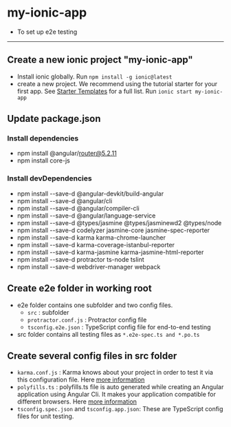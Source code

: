 # my-ionic-app
  - To set up e2e testing 
-----------------------

## Create a new ionic project "my-ionic-app"
  - Install ionic globally. 
      Run `npm install -g ionic@latest`
  - create a new project. We recommend using the tutorial starter for your first app. See [Starter Templates](https://ionicframework.com/docs/cli/starters.html) for a full list. 
      Run `ionic start my-ionic-app`

## Update package.json

### Install dependencies
  - npm install @angular/router@5.2.11
  - npm install core-js

### Install devDependencies
  - npm install --save-d @angular-devkit/build-angular
  - npm install --save-d @angular/cli
  - npm install --save-d @angular/compiler-cli
  - npm install --save-d @angular/language-service
  - npm install --save-d @types/jasmine @types/jasminewd2 @types/node
  - npm install --save-d codelyzer jasmine-core jasmine-spec-reporter
  - npm install --save-d karma karma-chrome-launcher
  - npm install --save-d karma-coverage-istanbul-reporter
  - npm install --save-d karma-jasmine karma-jasmine-html-reporter
  - npm install --save-d protractor ts-node tslint
  - npm install --save-d webdriver-manager webpack

## Create e2e folder in working root
  - e2e folder contains one subfolder and two config files.
    - `src` : subfolder
    - `protractor.conf.js` : Protractor config file 
    - `tsconfig.e2e.json`  : TypeScript config file for end-to-end testing
  - src folder contains all testing files as `*.e2e-spec.ts and *.po.ts`
 
## Create several config files in src folder
  - `karma.conf.js` : Karma knows about your project in order to test it via this configuration file. Here [more information](https://karma-runner.github.io/1.0/config/configuration-file.html)
  - `polyfills.ts`  : polyfills.ts file is auto generated while creating an Angular application using Angular Cli. It makes your application compatible for different browsers. Here [more information](https://angular.io/guide/browser-support)
  - `tsconfig.spec.json` and `tsconfig.app.json`: These are TypeScript config files for unit testing. 